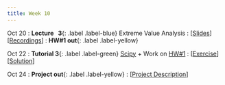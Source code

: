 ```yaml
---
title: Week 10
---
```


Oct 20
: **Lecture &nbsp; 3**{: .label .label-blue} Extreme Value Analysis
  : [[Slides](https://canvas.nus.edu.sg)] [[Recordings](https://canvas.nus.edu.sg)]
: **HW#1 out**{: .label .label-yellow}

Oct 22
: **Tutorial 3**{: .label .label-green} [Scipy](https://xiaoganghe.github.io/python-climate-visuals/chapters/data-analytics/scipy-basic.html) + Work on [HW#1](https://xiaoganghe.github.io/python-climate-visuals/chapters/homework/homework1.html)
  : [[Exercise](https://xiaoganghe.github.io/python-climate-visuals/chapters/data-analytics/scipy-exercise.html)] 
  [[Solution](https://xiaoganghe.github.io/python-climate-visuals/chapters/data-analytics/scipy-solution.html)]

Oct 24
: **Project out**{: .label .label-yellow}
  : [[Project Description](https://xiaoganghe.github.io/python-climate-visuals/chapters/project/FinalProject-2024Fall.html)]

